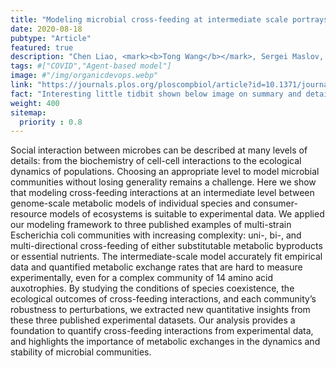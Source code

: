 ```yaml
---
title: "Modeling microbial cross-feeding at intermediate scale portrays community dynamics and species coexistence"
date: 2020-08-18
pubtype: "Article"
featured: true
description: "Chen Liao, <mark><b>Tong Wang</b></mark>, Sergei Maslov, Joao Xavier, <i><b>PLoS Computational Biology</b>, 2020</i>"
tags: #["COVID","Agent-based model"]
image: #"/img/organicdevops.webp"
link: "https://journals.plos.org/ploscompbiol/article?id=10.1371/journal.pcbi.1008135"
fact: "Interesting little tidbit shown below image on summary and detail page"
weight: 400
sitemap:
  priority : 0.8
---
```


Social interaction between microbes can be described at many levels of details: from the biochemistry of cell-cell interactions to the ecological dynamics of populations. Choosing an appropriate level to model microbial communities without losing generality remains a challenge. Here we show that modeling cross-feeding interactions at an intermediate level between genome-scale metabolic models of individual species and consumer-resource models of ecosystems is suitable to experimental data. We applied our modeling framework to three published examples of multi-strain Escherichia coli communities with increasing complexity: uni-, bi-, and multi-directional cross-feeding of either substitutable metabolic byproducts or essential nutrients. The intermediate-scale model accurately fit empirical data and quantified metabolic exchange rates that are hard to measure experimentally, even for a complex community of 14 amino acid auxotrophies. By studying the conditions of species coexistence, the ecological outcomes of cross-feeding interactions, and each community’s robustness to perturbations, we extracted new quantitative insights from these three published experimental datasets. Our analysis provides a foundation to quantify cross-feeding interactions from experimental data, and highlights the importance of metabolic exchanges in the dynamics and stability of microbial communities.